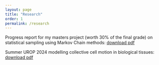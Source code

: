 ```yaml
---
layout: page
title: "Research"
order: 1
permalink: /research
---
```


Progress report for my masters project (worth 30% of the final grade) on statistical sampling using Markov Chain methods: [download pdf](/documents/interimReport.pdf)

Summer UROP 2024 modelling collective cell motion in biological tissues: [download pdf](/documents/UROP2024.pdf)
